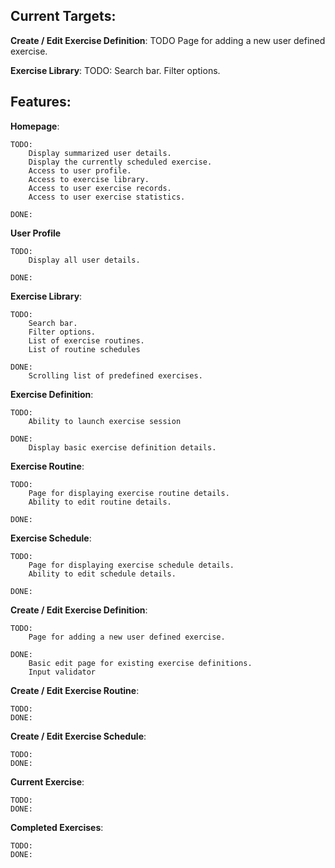 ## Current Targets:

**Create / Edit Exercise Definition**:
	TODO
		Page for adding a new user defined exercise.

**Exercise Library**:
	TODO:
		Search bar.
		Filter options.


## Features:

**Homepage**:

	TODO:
		Display summarized user details.
		Display the currently scheduled exercise.
		Access to user profile.
		Access to exercise library.
		Access to user exercise records.
		Access to user exercise statistics.
	
	DONE:

**User Profile**

	TODO:
		Display all user details.

	DONE:

**Exercise Library**: 

	TODO:
		Search bar.
		Filter options.
		List of exercise routines.
		List of routine schedules

	DONE: 
		Scrolling list of predefined exercises.

**Exercise Definition**: 

	TODO:
		Ability to launch exercise session 

	DONE:
		Display basic exercise definition details.

**Exercise Routine**:

	TODO:
		Page for displaying exercise routine details.
		Ability to edit routine details.

	DONE:

**Exercise Schedule**:

	TODO:
		Page for displaying exercise schedule details.
		Ability to edit schedule details.

	DONE:

**Create / Edit Exercise Definition**:

	TODO:
		Page for adding a new user defined exercise.

	DONE:
		Basic edit page for existing exercise definitions.
		Input validator

**Create / Edit Exercise Routine**:

	TODO:
	DONE:

**Create / Edit Exercise Schedule**:

	TODO:
	DONE:

**Current Exercise**:

	TODO:
	DONE:

**Completed Exercises**:

	TODO:
	DONE: